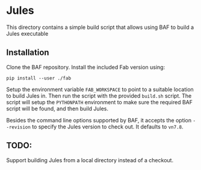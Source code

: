 # Jules
This directory contains a simple build script that allows using BAF
to build a Jules executable

## Installation
Clone the BAF repository. Install the included Fab version using:

    pip install --user ./fab

Setup the environment variable ``FAB_WORKSPACE`` to point to
a suitable location to build Jules in. Then run the script
with the provided ``build.sh`` script. The script will setup
the ``PYTHONPATH`` environment to make sure the required
BAF script will be found, and then build Jules.

Besides the command line options supported by BAF,
it accepts the option ``--revision`` to specify the
Jules version to check out. It defaults to ``vn7.8``.

## TODO:
Support building Jules from a local directory instead
of a checkout.
